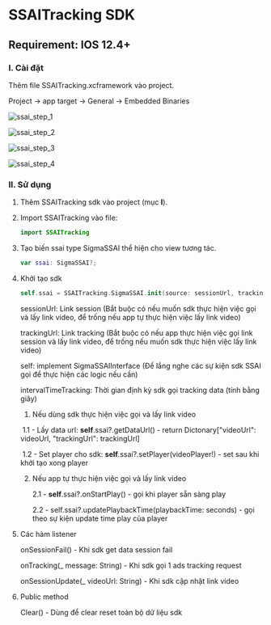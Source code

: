 # SSAITracking SDK

## Requirement: IOS 12.4+

### I. Cài đặt

Thêm file SSAITracking.xcframework vào project.

Project -> app target -> General -> Embedded Binaries

![ssai_step_1](https://i.ibb.co/nR7v7H6/ssai-step-1.png)



![ssai_step_2](https://i.ibb.co/Hq13d4c/ssai-step-2.jpg)



![ssai_step_3](https://i.ibb.co/0QsP5r0/Screen-Shot-2023-01-17-at-13-40-40.png)



![ssai_step_4](https://i.ibb.co/Z6PW1zL/ssai-step-4.jpg)



### II. Sử dụng

1. Thêm SSAITracking sdk vào project (mục **I**).

2. Import SSAITracking vào file: 

   ```swift
   import SSAITracking
   ```

3. Tạo biến ssai type SigmaSSAI thể hiện cho view tương tác.

   ```swift
   var ssai: SigmaSSAI?;
   ```

   

4. Khởi tạo sdk

   ```swift
   self.ssai = SSAITracking.SigmaSSAI.init(source: sessionUrl, trackingUrl, self, intervalTimeTracking)
   ```

   sessionUrl: Link session (Bắt buộc có nếu muốn sdk thực hiện việc gọi và lấy link video, để trống nếu app tự thực hiện việc lấy link video)

   trackingUrl: Link tracking (Bắt buộc có nếu app thực hiện việc gọi link session và lấy link video, để trống nếu muốn  sdk thực hiện việc lấy link video)

   self: implement SigmaSSAIInterface (Để lắng nghe các sự kiện sdk SSAI gọi để thực hiện các logic nếu cần)

   intervalTimeTracking: Thời gian định kỳ sdk gọi tracking data (tính bằng giây)

   1. Nếu dùng sdk thực hiện việc gọi và lấy link video

   ​       1.1 - Lấy data url:  **self**.ssai?.getDataUrl() - return Dictonary["videoUrl": videoUrl, "trackingUrl": trackingUrl]

   ​       1.2 - Set player cho sdk:  **self**.ssai?.setPlayer(videoPlayer!) - set sau khi khởi tạo xong player

   2. Nếu app tự thực hiện việc gọi và lấy link video

      2.1 - **self**.ssai?.onStartPlay() - gọi khi player sẵn sàng play

      2.2 - self.ssai?.updatePlaybackTime(playbackTime: seconds) - gọi theo sự kiện update time play của player

5. Các hàm listener

     onSessionFail() - Khi sdk get data session fail

     onTracking(_ message: String) - Khi sdk gọi 1 ads tracking request

     onSessionUpdate(_ videoUrl: String) - Khi sdk cập nhật link video

6. Public method

   Clear() - Dùng để clear reset toàn bộ dữ liệu sdk

   

